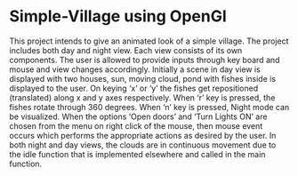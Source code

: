 # Simple-Village using OpenGl

This project intends to give an animated look of a simple village. The project includes both day and night view. Each view consists of its own components. The user is allowed to provide inputs through key board and mouse and view changes accordingly. 
Initially a scene in day view is displayed with two houses, sun, moving cloud, pond with fishes inside is displayed to the user. On keying ‘x’ or ‘y’ the fishes get repositioned (translated) along x and y axes respectively. When ‘r’ key is pressed, the fishes rotate through 360 degrees. When ‘n’ key is pressed, Night mode can be visualized.
When the options ‘Open doors’ and ‘Turn Lights ON’ are chosen from the menu on right click of the mouse, then mouse event occurs which performs the appropriate actions as desired by the user. 
In both night and day views, the clouds are in continuous movement due to the idle function that is implemented elsewhere and called in the main function.
